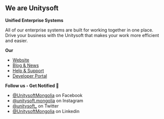 ## We are Unitysoft

**Unified Enterprise Systems**

All of our enterprise systems are built for working together in one place. Drive your business with the Unitysoft that makes your work more efficient and easier.

**Our**
- [Website](https://www.unitysoft.mn)
- [Blog & News](https://blog.unitysoft.mn)
- [Help & Support](https://help.unitysoft.mn)
- [Developer Portal](https://developer.unitysoft.mn)

**Follow us - Get Notified 🔔**
- [@UnitysoftMongolia](https://facebook.com/UnitysoftMongolia) on Facebook
- [@unitysoft.mongolia](https://instagram.com/unitysoft.mongolia) on Instagram
- [@unitysoft_](https://twitter.com/unitysoft_) on Twitter
- [@UnitysoftMongolia](https://linkedin.com/company/UnitysoftMongolia) on Linkedin
